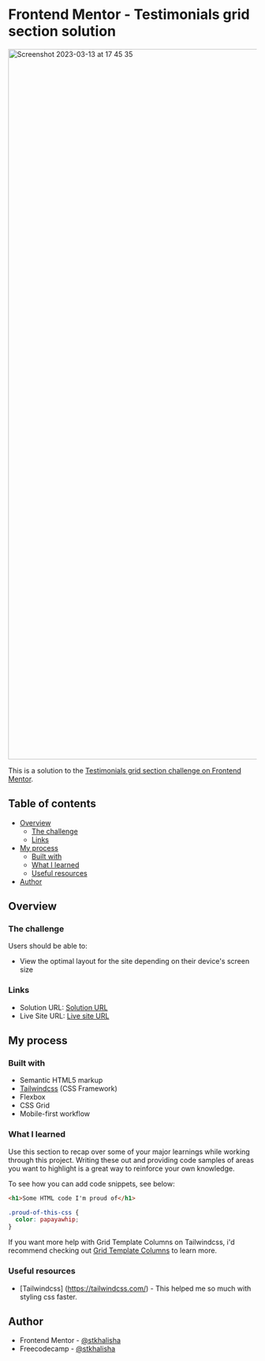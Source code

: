 # Frontend Mentor - Testimonials grid section solution

<img width="1439" alt="Screenshot 2023-03-13 at 17 45 35" src="https://user-images.githubusercontent.com/60285814/224679932-296b9d42-a1f0-481d-b727-e831d16b2bc0.png">

This is a solution to the [Testimonials grid section challenge on Frontend Mentor](https://www.frontendmentor.io/challenges/testimonials-grid-section-Nnw6J7Un7).

## Table of contents

- [Overview](#overview)
  - [The challenge](#the-challenge)
  - [Links](#links)
- [My process](#my-process)
  - [Built with](#built-with)
  - [What I learned](#what-i-learned)
  - [Useful resources](#useful-resources)
- [Author](#author)

## Overview

### The challenge

Users should be able to:

- View the optimal layout for the site depending on their device's screen size

### Links

- Solution URL: [Solution URL](https://github.com/stkhalisha/testimonials-grid-section-main)
- Live Site URL: [Live site URL](https://stkhalisha-testimonials-grid-section-main.vercel.app/)

## My process

### Built with

- Semantic HTML5 markup
- [Tailwindcss](https://tailwindcss.com/) (CSS Framework)
- Flexbox
- CSS Grid
- Mobile-first workflow

### What I learned

Use this section to recap over some of your major learnings while working through this project. Writing these out and providing code samples of areas you want to highlight is a great way to reinforce your own knowledge.

To see how you can add code snippets, see below:

```html
<h1>Some HTML code I'm proud of</h1>
```

```css
.proud-of-this-css {
  color: papayawhip;
}
```

If you want more help with Grid Template Columns on Tailwindcss, i'd recommend checking out [Grid Template Columns](https://tailwindcss.com/docs/grid-template-columns) to learn more.

### Useful resources

- [Tailwindcss] (https://tailwindcss.com/) - This helped me so much with styling css faster.

## Author

- Frontend Mentor - [@stkhalisha](https://www.frontendmentor.io/profile/stkhalisha)
- Freecodecamp - [@stkhalisha](https://www.freecodecamp.org/stkhalisha)
